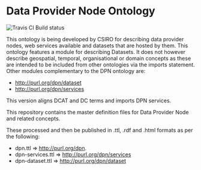 Data Provider Node Ontology
===========================

![Travis CI Build status](https://travis-ci.org/CSIRO-LW-LD/dpn-ontology.svg?branch=master)

This ontology is being developed by CSIRO for describing data provider nodes, web services available and datasets that are hosted by them. This ontology features a module for describing Datasets. It does not however describe geospatial, temporal, organisational or domain concepts as these are intended to be included from other ontologies via the imports statement. Other modules complementary to the DPN ontology are:
* http://purl.org/dpn/dataset
* http://purl.org/dpn/services 

This version aligns DCAT and DC terms and imports DPN services.


This repository contains the master definition files for Data Provider Node and related concepts.

These processed and then be published in .ttl, .rdf and .html formats as per the following:
- dpn.ttl => <http://purl.org/dpn>.
- dpn-services.ttl => <http://purl.org/dpn/services>
- dpn-dataset.ttl => <http://purl.org/dpn/dataset>
